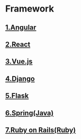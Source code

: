 # Framework

## [1.Angular]()
## [2.React]()
## [3.Vue.js]()
## [4.Django]()
## [5.Flask]()
## [6.Spring(Java)]()
## [7.Ruby on Rails(Ruby)]()

